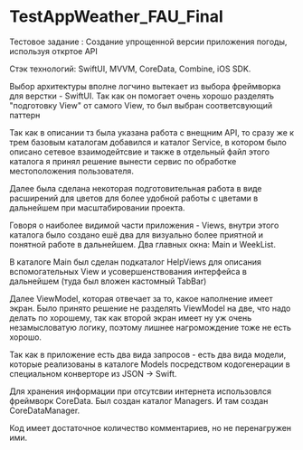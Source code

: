 # TestAppWeather_FAU_Final
Тестовое задание : Создание упрощенной версии приложения погоды, используя откртое API

Стэк технологий: SwiftUI, MVVM, CoreData, Combine, iOS SDK.

Выбор архитектуры вполне логчино вытекает из выбора фреймворка для верстки - SwiftUI. Так как он помогает очень хорошо разделять "подготовку View" от самого View, то был выбран соответсвующий паттерн

Так как в описании тз была указана работа с внещним API, то сразу же к трем базовым каталогам добавился и каталог Service, в котором было описано сетевое взаимодейтсвие и также в отдельный файл этого каталога я принял решение вынести сервис по обработке местоположения пользователя.

Далее была сделана некоторая подготовительная работа в виде расширений для цветов для более удобной работы с цветами в дальнейшем при масштабировании проекта.

Говоря о наиболее видимой части приложения - Views, внутри этого каталога было создано ешё два для визуально более приятной и понятной работе в дальнейшем. Два главных окна: Main и WeekList.

В каталоге Main был сделан подкаталог HelpViews для описания вспомогательных View и усовершенствования интерфейса в дальнейшем (туда был вложен кастомный TabBar)

Далее ViewModel, которая отвечает за то, какое наполнение имеет экран. Было принято решение не разделять ViewModel на две, что надо делать по хорошему, так как второй экран имеет ну уж очень незамысловатую логику, поэтому лишнее нагромождение тоже не есть хорошо.

Так как в приложение есть два вида запросов - есть два вида модели, которые реализованы в каталоге Models посредством кодогенерации в специальном конверторе из JSON -> Swift.

Для хранения информации при отсутсвии интернета использовлся фреймворк CoreData. Был создан каталог Managers. И там создан CoreDataManager.

Код имеет достаточное количество комментариев, но не перенагружен ими.
